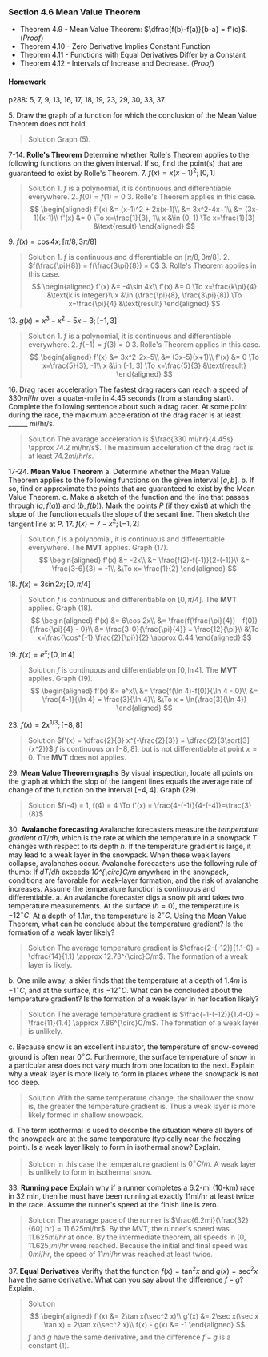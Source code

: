 ### Section 4.6 Mean Value Theorem

+ Theorem 4.9 - Mean Value Theorem: $\dfrac{f(b)-f(a)}{b-a} = f'(c)$. (_Proof_)
+ Theorem 4.10 - Zero Derivative Implies Constant Function
+ Theorem 4.11 - Functions with Equal Derivatives Differ by a Constant
+ Theorem 4.12 - Intervals of Increase and Decrease. (_Proof_)

#### Homework
p288: 5, 7, 9, 13, 16, 17, 18, 19, 23, 29, 30, 33, 37

5\. Draw the graph of a function for which the conclusion of the Mean Value Theorem does not hold.
>Solution
Graph (5).

7-14\. **Rolle's Theorem** Determine whether Rolle's Theorem applies to the following functions on the given interval. If so, find the point(s) that are guaranteed to exist by Rolle's Theorem.
7\. $f(x) = x(x-1)^2; [0, 1]$
>Solution
1\. $f$ is a polynomial, it is continuous and differentiable everywhere.
2\. $f(0) = f(1) = 0$
3\. Rolle's Theorem applies in this case.
$$
\begin{aligned}
f'(x) &= (x-1)^2 + 2x(x-1)\\
&= 3x^2-4x+1\\
&= (3x-1)(x-1)\\
f'(x) &= 0 \To x=\frac{1}{3}, 1\\
x &\in (0, 1) \To x=\frac{1}{3} &\text{result}
\end{aligned}
$$

9\. $f(x)=\cos 4x; [\pi/8, 3\pi/8]$
>Solution
1\. $f$ is continuous and differentiable on $[\pi/8, 3\pi/8]$.
2\. $f(\frac{\pi}{8}) = f(\frac{3\pi}{8}) = 0$
3\. Rolle's Theorem applies in this case.
$$
\begin{aligned}
f'(x) &= -4\sin 4x\\
f'(x) &= 0 \To x=\frac{k\pi}{4} &\text{k is integer}\\
x &\in (\frac{\pi}{8}, \frac{3\pi}{8}) \To x=\frac{\pi}{4} &\text{result}
\end{aligned}
$$

<!-- pagebreak -->
13\. $g(x)=x^3-x^2-5x-3;[-1, 3]$
>Solution
1\. $f$ is a polynomial, it is continuous and differentiable everywhere.
2\. $f(-1) = f(3) = 0$
3\. Rolle's Theorem applies in this case.
$$
\begin{aligned}
f'(x) &= 3x^2-2x-5\\
&= (3x-5)(x+1)\\
f'(x) &= 0 \To x=\frac{5}{3}, -1\\
x &\in (-1, 3) \To x=\frac{5}{3} &\text{result}
\end{aligned}
$$

16\. Drag racer acceleration The fastest drag racers can reach a speed of $330 mi/hr$ over a quater-mile in $4.45$ seconds (from a standing start). Complete the following sentence about such a drag racer. At some point during the race, the maximum acceleration of the drag racer is at least ______ mi/hr/s.
>Solution
The avarage acceleration is $\frac{330 mi/hr}{4.45s} \approx 74.2 mi/hr/s$. The maximum acceleration of the drag ract is at least $74.2 mi/hr/s$.

17-24\. **Mean Value Theorem**
a. Determine whether the Mean Value Theorem applies to the following functions on the given interval $[a, b]$.
b. If so, find or approximate the points that are guaranteed to exist by the Mean Value Theorem.
c. Make a sketch of the function and the line that passes through $(a, f(a))$ and $(b, f(b))$. Mark the points $P$ (if they exist) at which the slope of the function equals the slope of the secant line. Then sketch the tangent line at $P$.
17\. $f(x)=7-x^2;[-1, 2]$
>Solution
$f$ is a polynomial, it is continuous and differentiable everywhere. The **MVT** applies. Graph (17).
$$
\begin{aligned}
f'(x) &= -2x\\
&= \frac{f(2)-f(-1)}{2-(-1)}\\
&= \frac{3-6}{3} = -1\\
&\To x= \frac{1}{2}
\end{aligned}
$$

<!-- pagebreak -->
18\. $f(x)=3\sin 2x;[0, \pi/4]$
>Solution
$f$ is continuous and differentiable on $[0, \pi/4]$. The **MVT** applies. Graph (18).
$$
\begin{aligned}
f'(x) &= 6\cos 2x\\
&= \frac{f(\frac{\pi}{4}) - f(0)}{\frac{\pi}{4} - 0}\\
&= \frac{3-0}{\frac{\pi}{4}} = \frac{12}{\pi}\\
&\To x=\frac{\cos^{-1} \frac{2}{\pi}}{2} \approx 0.44
\end{aligned}
$$

19\. $f(x)=e^x;[0, \ln 4]$
>Solution
$f$ is continuous and differentiable on $[0, \ln 4]$. The **MVT** applies. Graph (19).
$$
\begin{aligned}
f'(x) &= e^x\\
&= \frac{f(\ln 4)-f(0)}{\ln 4 - 0}\\
&= \frac{4-1}{\ln 4} = \frac{3}{\ln 4}\\
&\To x = \ln(\frac{3}{\ln 4})
\end{aligned}
$$

23\. $f(x)=2x^{1/3}; [-8, 8]$
>Solution
$f'(x) = \dfrac{2}{3} x^{-\frac{2}{3}} = \dfrac{2}{3\sqrt[3]{x^2}}$
$f$ is continuous on $[-8, 8]$, but is not differentiable at point $x=0$. The **MVT** does not applies.

29\. **Mean Value Theorem graphs** By visual inspection, locate all points on the graph at which the slop of the tangent lines equals the average rate of change of the function on the interval $[-4, 4]$. Graph (29).
>Solution
$f(-4) = 1, f(4) = 4 \To f'(x) = \frac{4-(-1)}{4-(-4)}=\frac{3}{8}$

30\. **Avalanche forecasting** Avalanche forecasters measure the *temperature gradient* $dT/dh$, which is the rate at which the temperature in a snowpack *T* changes with respect to its depth *h*. If the temperature gradient is large, it may lead to a weak layer in the snowpack. When these weak layers collapse, avalanches occur. Avalanche forecasters use the following rule of thumb: If $dT/dh$ exceeds *10^{\circ}C/m* anywhere in the snowpack, conditions are favorable for weak-layer formation, and the risk of avalanche increases. Assume the temperature function is continuous and differentiable.
a. An avalanche forecaster digs a snow pit and takes two temperature measurements. At the surface $(h = 0)$, the temperature is $-12^{\circ}C$. At a depth of $1.1 m$, the temperature is $2^{\circ}C$. Using the Mean Value Theorem, what can he conclude about the temperature gradient? Is the formation of a weak layer likely?
>Solution
The average temperature gradient is $\dfrac{2-(-12)}{1.1-0} = \dfrac{14}{1.1} \approx 12.73^{\circ}C/m$. The formation of a weak layer is likely.

b. One mile away, a skier finds that the temperature at a depth of $1.4 m$ is $-1^{\circ}C$, and at the surface, it is $-12^{\circ}C$. What can be concluded about the temperature gradient? Is the formation of a weak layer in her location likely?
>Solution
The average temperature gradient is $\frac{-1-(-12)}{1.4-0} = \frac{11}{1.4} \approx 7.86^{\circ}C/m$. The formation of a weak layer is unlikely.

c. Because snow is an excellent insulator, the temperature of snow-covered ground is often near $0^{\circ}C$. Furthermore, the surface temperature of snow in a particular area does not vary much from one location to the next. Explain why a weak layer is more likely to form in places where the snowpack is not too deep.
>Solution
With the same temperature change, the shallower the snow is, the greater the temperature gradient is. Thus a weak layer is more likely formed in shallow snowpack.

d. The term isothermal is used to describe the situation where all layers of the snowpack are at the same temperature (typically near the freezing point). Is a weak layer likely to form in isothermal snow? Explain.
>Solution
In this case the temperature gradient is $0^{\circ}C/m$. A weak layer is unlikely to form in isothermal snow.

33\. **Running pace** Explain why if a runner completes a 6.2-mi (10-km) race in 32 min, then he must have been running at exactly 11mi/hr at least twice in the race. Assume the runner's speed at the finish line is zero.
>Solution
The avarage pace of the runner is $\frac{6.2mi}{\frac{32}{60} hr} = 11.625mi/hr$. By the MVT, the runner's speed was $11.625mi/hr$ at once. By the intermediate theorem, all speeds in $[0, 11.625] mi/hr$ were reached. Because the initial and final speed was $0mi/hr$, the speed of $11mi/hr$ was reached at least twice.

37\. **Equal Derivatives** Verifty that the function $f(x) = \tan^2 x$ and $g(x) = \sec^2 x$ have the same derivative. What can you say about the difference $f-g$? Explain.
>Solution
$$
\begin{aligned}
f'(x) &= 2\tan x(\sec^2 x)\\
g'(x) &= 2\sec x(\sec x \tan x) = 2\tan x(\sec^2 x)\\
f(x) - g(x) &= -1
\end{aligned}
$$
$f$ and $g$ have the same derivative, and the difference $f-g$ is a constant ($1$).
